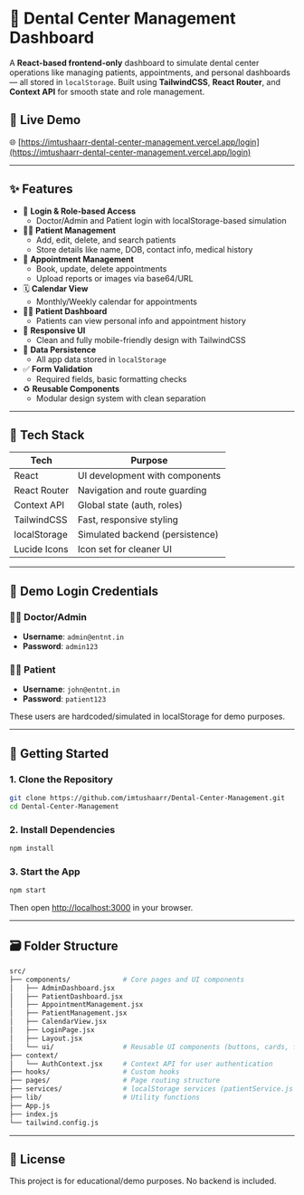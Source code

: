 # 🦷 Dental Center Management Dashboard

A **React-based frontend-only** dashboard to simulate dental center operations like managing patients, appointments, and personal dashboards — all stored in `localStorage`. Built using **TailwindCSS**, **React Router**, and **Context API** for smooth state and role management.

## 🔑 Live Demo
🌐 [https://imtushaarr-dental-center-management.vercel.app/login](https://imtushaarr-dental-center-management.vercel.app/login)

---

## ✨ Features

- 🔐 **Login & Role-based Access**
  - Doctor/Admin and Patient login with localStorage-based simulation
- 👨‍⚕️ **Patient Management**
  - Add, edit, delete, and search patients
  - Store details like name, DOB, contact info, medical history
- 📅 **Appointment Management**
  - Book, update, delete appointments
  - Upload reports or images via base64/URL
- 🗓️ **Calendar View**
  - Monthly/Weekly calendar for appointments
- 🙋‍♂️ **Patient Dashboard**
  - Patients can view personal info and appointment history
- 📱 **Responsive UI**
  - Clean and fully mobile-friendly design with TailwindCSS
- 💾 **Data Persistence**
  - All app data stored in `localStorage`
- ✅ **Form Validation**
  - Required fields, basic formatting checks
- ♻️ **Reusable Components**
  - Modular design system with clean separation

---

## 🧪 Tech Stack

| Tech         | Purpose                          |
|--------------|----------------------------------|
| React        | UI development with components   |
| React Router | Navigation and route guarding    |
| Context API  | Global state (auth, roles)       |
| TailwindCSS  | Fast, responsive styling         |
| localStorage | Simulated backend (persistence)  |
| Lucide Icons | Icon set for cleaner UI          |

---

## 🔐 Demo Login Credentials

### 👨‍⚕️ Doctor/Admin
- **Username**: `admin@entnt.in`
- **Password**: `admin123`

### 👨‍⚕️ Patient
- **Username**: `john@entnt.in`
- **Password**: `patient123`

These users are hardcoded/simulated in localStorage for demo purposes.

---

## 🚀 Getting Started

### 1. Clone the Repository

```bash
git clone https://github.com/imtushaarr/Dental-Center-Management.git
cd Dental-Center-Management
```

### 2. Install Dependencies

```bash
npm install
```

### 3. Start the App

```bash
npm start
```

Then open [http://localhost:3000](http://localhost:3000) in your browser.

---

## 🗃️ Folder Structure

```bash
src/
├── components/             # Core pages and UI components
│   ├── AdminDashboard.jsx
│   ├── PatientDashboard.jsx
│   ├── AppointmentManagement.jsx
│   ├── PatientManagement.jsx
│   ├── CalendarView.jsx
│   ├── LoginPage.jsx
│   ├── Layout.jsx
│   └── ui/                 # Reusable UI components (buttons, cards, forms, etc.)
├── context/
│   └── AuthContext.jsx     # Context API for user authentication
├── hooks/                  # Custom hooks
├── pages/                  # Page routing structure
├── services/               # localStorage services (patientService.js etc.)
├── lib/                    # Utility functions
├── App.js
├── index.js
└── tailwind.config.js
```

---

## 📄 License

This project is for educational/demo purposes. No backend is included.
